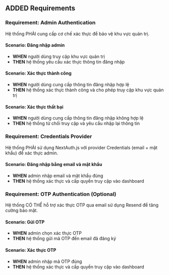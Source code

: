 ## ADDED Requirements

### Requirement: Admin Authentication
Hệ thống PHẢI cung cấp cơ chế xác thực để bảo vệ khu vực quản trị.

#### Scenario: Đăng nhập admin
- **WHEN** người dùng truy cập khu vực quản trị
- **THEN** hệ thống yêu cầu xác thực thông tin đăng nhập

#### Scenario: Xác thực thành công
- **WHEN** người dùng cung cấp thông tin đăng nhập hợp lệ
- **THEN** hệ thống xác thực thành công và cho phép truy cập khu vực quản trị

#### Scenario: Xác thực thất bại
- **WHEN** người dùng cung cấp thông tin đăng nhập không hợp lệ
- **THEN** hệ thống từ chối truy cập và yêu cầu nhập lại thông tin

### Requirement: Credentials Provider
Hệ thống PHẢI sử dụng NextAuth.js với provider Credentials (email + mật khẩu) để xác thực admin.

#### Scenario: Đăng nhập bằng email và mật khẩu
- **WHEN** admin nhập email và mật khẩu đúng
- **THEN** hệ thống xác thực và cấp quyền truy cập vào dashboard

### Requirement: OTP Authentication (Optional)
Hệ thống CÓ THỂ hỗ trợ xác thực OTP qua email sử dụng Resend để tăng cường bảo mật.

#### Scenario: Gửi OTP
- **WHEN** admin chọn xác thực OTP
- **THEN** hệ thống gửi mã OTP đến email đã đăng ký

#### Scenario: Xác thực OTP
- **WHEN** admin nhập mã OTP đúng
- **THEN** hệ thống xác thực và cấp quyền truy cập vào dashboard
